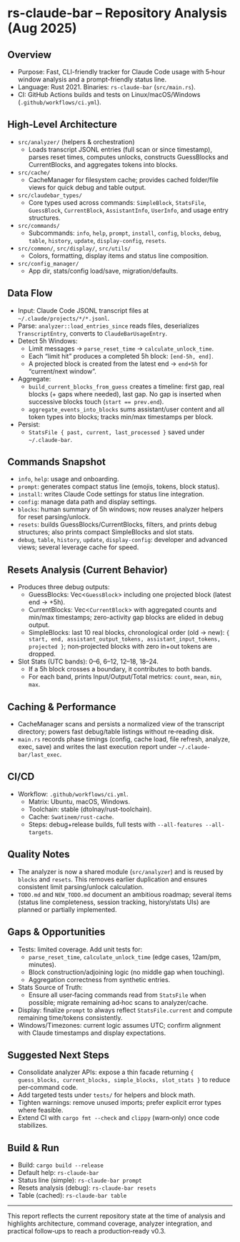 # rs-claude-bar – Repository Analysis (Aug 2025)

## Overview

- Purpose: Fast, CLI-friendly tracker for Claude Code usage with 5‑hour window analysis and a prompt-friendly status line.
- Language: Rust 2021. Binaries: `rs-claude-bar` (`src/main.rs`).
- CI: GitHub Actions builds and tests on Linux/macOS/Windows (`.github/workflows/ci.yml`).

## High‑Level Architecture

- `src/analyzer/` (helpers & orchestration)
  - Loads transcript JSONL entries (full scan or since timestamp), parses reset times, computes unlocks, constructs GuessBlocks and CurrentBlocks, and aggregates tokens into blocks.
- `src/cache/`
  - CacheManager for filesystem cache; provides cached folder/file views for quick debug and table output.
- `src/claudebar_types/`
  - Core types used across commands: `SimpleBlock`, `StatsFile`, `GuessBlock`, `CurrentBlock`, `AssistantInfo`, `UserInfo`, and usage entry structures.
- `src/commands/`
  - Subcommands: `info`, `help`, `prompt`, `install`, `config`, `blocks`, `debug`, `table`, `history`, `update`, `display-config`, `resets`.
- `src/common/`, `src/display/`, `src/utils/`
  - Colors, formatting, display items and status line composition.
- `src/config_manager/`
  - App dir, stats/config load/save, migration/defaults.

## Data Flow

- Input: Claude Code JSONL transcript files at `~/.claude/projects/*/*.jsonl`.
- Parse: `analyzer::load_entries_since` reads files, deserializes `TranscriptEntry`, converts to `ClaudeBarUsageEntry`.
- Detect 5h Windows:
  - Limit messages → `parse_reset_time` → `calculate_unlock_time`.
  - Each “limit hit” produces a completed 5h block: `[end-5h, end]`.
  - A projected block is created from the latest end → `end+5h` for “current/next window”.
- Aggregate:
  - `build_current_blocks_from_guess` creates a timeline: first gap, real blocks (+ gaps where needed), last gap. No gap is inserted when successive blocks touch (`start == prev.end`).
  - `aggregate_events_into_blocks` sums assistant/user content and all token types into blocks; tracks min/max timestamps per block.
- Persist:
  - `StatsFile { past, current, last_processed }` saved under `~/.claude-bar`.

## Commands Snapshot

- `info`, `help`: usage and onboarding.
- `prompt`: generates compact status line (emojis, tokens, block status).
- `install`: writes Claude Code settings for status line integration.
- `config`: manage data path and display settings.
- `blocks`: human summary of 5h windows; now reuses analyzer helpers for reset parsing/unlock.
- `resets`: builds GuessBlocks/CurrentBlocks, filters, and prints debug structures; also prints compact SimpleBlocks and slot stats.
- `debug`, `table`, `history`, `update`, `display-config`: developer and advanced views; several leverage cache for speed.

## Resets Analysis (Current Behavior)

- Produces three debug outputs:
  - GuessBlocks: Vec<`GuessBlock`> including one projected block (latest end → +5h).
  - CurrentBlocks: Vec<`CurrentBlock`> with aggregated counts and min/max timestamps; zero-activity gap blocks are elided in debug output.
  - SimpleBlocks: last 10 real blocks, chronological order (old → new): `{ start, end, assistant_output_tokens, assistant_input_tokens, projected }`; non‑projected blocks with zero in+out tokens are dropped.
- Slot Stats (UTC bands): 0–6, 6–12, 12–18, 18–24.
  - If a 5h block crosses a boundary, it contributes to both bands.
  - For each band, prints Input/Output/Total metrics: `count`, `mean`, `min`, `max`.

## Caching & Performance

- CacheManager scans and persists a normalized view of the transcript directory; powers fast debug/table listings without re‑reading disk.
- `main.rs` records phase timings (config, cache load, file refresh, analyze, exec, save) and writes the last execution report under `~/.claude-bar/last_exec`.

## CI/CD

- Workflow: `.github/workflows/ci.yml`.
  - Matrix: Ubuntu, macOS, Windows.
  - Toolchain: stable (dtolnay/rust-toolchain).
  - Cache: `Swatinem/rust-cache`.
  - Steps: debug+release builds, full tests with `--all-features --all-targets`.

## Quality Notes

- The analyzer is now a shared module (`src/analyzer`) and is reused by `blocks` and `resets`. This removes earlier duplication and ensures consistent limit parsing/unlock calculation.
- `TODO.md` and `NEW_TODO.md` document an ambitious roadmap; several items (status line completeness, session tracking, history/stats UIs) are planned or partially implemented.

## Gaps & Opportunities

- Tests: limited coverage. Add unit tests for:
  - `parse_reset_time`, `calculate_unlock_time` (edge cases, 12am/pm, minutes).
  - Block construction/adjoining logic (no middle gap when touching).
  - Aggregation correctness from synthetic entries.
- Stats Source of Truth:
  - Ensure all user‑facing commands read from `StatsFile` when possible; migrate remaining ad‑hoc scans to analyzer/cache.
- Display: finalize `prompt` to always reflect `StatsFile.current` and compute remaining time/tokens consistently.
- Windows/Timezones: current logic assumes UTC; confirm alignment with Claude timestamps and display expectations.

## Suggested Next Steps

- Consolidate analyzer APIs: expose a thin facade returning `{ guess_blocks, current_blocks, simple_blocks, slot_stats }` to reduce per‑command code.
- Add targeted tests under `tests/` for helpers and block math.
- Tighten warnings: remove unused imports; prefer explicit error types where feasible.
- Extend CI with `cargo fmt --check` and `clippy` (warn‑only) once code stabilizes.

## Build & Run

- Build: `cargo build --release`
- Default help: `rs-claude-bar`
- Status line (simple): `rs-claude-bar prompt`
- Resets analysis (debug): `rs-claude-bar resets`
- Table (cached): `rs-claude-bar table`

---

This report reflects the current repository state at the time of analysis and highlights architecture, command coverage, analyzer integration, and practical follow‑ups to reach a production‑ready v0.3.


